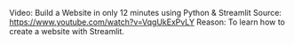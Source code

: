 
Video: Build a Website in only 12 minutes using Python & Streamlit
Source: https://www.youtube.com/watch?v=VqgUkExPvLY 
Reason: To learn how to create a website with Streamlit.
